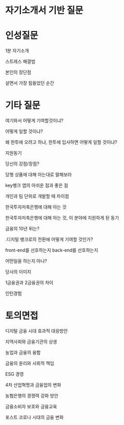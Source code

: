 # 자기소개서 기반 질문


# 인성질문

1분 자기소개

스트레스 해결법

본인의 장단점

살면서 가장 힘들었던 순간
# 기타 질문
여기와서 어떻게 기여할것이냐?  

어떻게 일할 것이냐?

왜 한투에 오려고 하냐, 한투에 입사하면 어떻게 일할 것이냐?

지원동기

당신의 강점/장점?

당행 상품에 대해 아는대로 말해보라

key뱅크 앱의 아쉬운 점과 좋은 점  

개인과 팀 단위로 개발할 때 차이점  

한국투자저축은행에 대해 아는 것

한국투자저축은행에 대해 아는 것, 이 분야에 지원하게 된 동기

금융의 10년 뒤는?

.디지털 뱅크로의 전환에 어떻게 기여할 것인가?

front-end를 선호하는지 back-end를 선호하는지

어떤일을 하는지 아나?

당사의 이미지

1금융권과 2금융권의 차이

인턴경험

# 토의면접

디지털 금융 시대 효과적 대응방안

지역사회와 금융기관의 상생

농업과 금융의 융합

금융의 윤리와 사회적 책임

ESG 경영

4차 산업혁명과 금융업의 변화

농협은행의 경쟁력 강화 방안

금융소비자 보호와 금융교육

포스트 코로나 시대의 금융 변화